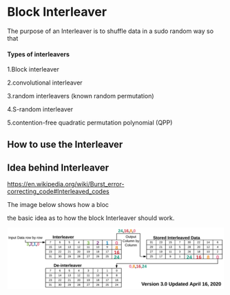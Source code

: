 # Block Interleaver

The purpose of an Interleaver is to shuffle data in a sudo random way so that 

#### Types of interleavers

1.Block interleaver

2.convolutional interleaver

3.random interleavers (known random permutation)

4.S-random interleaver

5.contention-free quadratic permutation polynomial (QPP)

## How to use the Interleaver

## Idea behind Interleaver



<https://en.wikipedia.org/wiki/Burst_error-correcting_code#Interleaved_codes>

The image below shows how a bloc

the basic idea as to how the block Interleaver should work.

![alt text](https://github.com/SlugSat/Encoding_2020/blob/master/Picture_Repository_Disregard/InterleaverV3-1.png)
